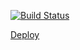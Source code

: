 [![Build Status](https://travis-ci.org/tanyak1601/reactjs-films-homework.svg?branch=Part-2)](https://travis-ci.org/tanyak1601/reactjs-films-homework)

[Deploy](https://keen-bhabha-c81a41.netlify.com/)

